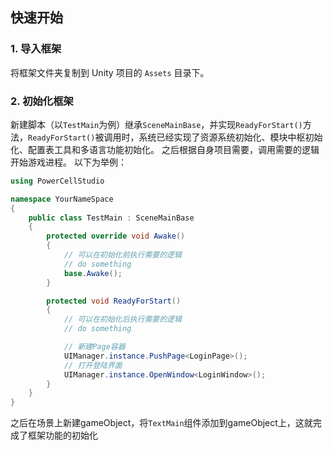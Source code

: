 ## 快速开始

### 1. 导入框架
将框架文件夹复制到 Unity 项目的 `Assets` 目录下。

### 2. 初始化框架
新建脚本（以`TestMain`为例）继承`SceneMainBase`，并实现`ReadyForStart()`方法，`ReadyForStart()`被调用时，系统已经实现了资源系统初始化、模块中枢初始化、配置表工具和多语言功能初始化。
之后根据自身项目需要，调用需要的逻辑开始游戏进程。
以下为举例：

```csharp
using PowerCellStudio

namespace YourNameSpace
{
    public class TestMain : SceneMainBase
    {
        protected override void Awake()
        {
            // 可以在初始化前执行需要的逻辑
            // do something
            base.Awake();
        }

        protected void ReadyForStart()
        {
            // 可以在初始化后执行需要的逻辑
            // do something

            // 新建Page容器
            UIManager.instance.PushPage<LoginPage>();
            // 打开登陆界面
            UIManager.instance.OpenWindow<LoginWindow>();
        }
    }
}
```

之后在场景上新建gameObject，将`TextMain`组件添加到gameObject上，这就完成了框架功能的初始化